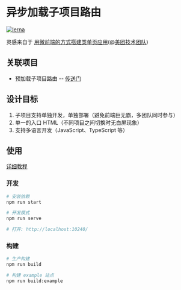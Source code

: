# 异步加载子项目路由

[![lerna](https://img.shields.io/badge/maintained%20with-lerna-cc00ff.svg)](https://lernajs.io/)

灵感来自于 [用微前端的方式搭建类单页应用](https://tech.meituan.com/fe_tiny_spa.html)(@[美团技术团队](https://tech.meituan.com))

## 关联项目

- 预加载子项目路由 -- [传送门](https://github.com/micro-frontends-vue/preload-routes)

## 设计目标

1. 子项目支持单独开发，单独部署（避免前端巨无霸，多团队同时参与）
2. 单一的入口 HTML（不同项目之间切换时无白屏现象）
3. 支持多语言开发（JavaScript、TypeScript 等）

## 使用

[详细教程](./detail.md)

### 开发

```bash
# 安装依赖
npm run start

# 开发模式
npm run serve

# 打开: http://localhost:10240/
```

### 构建

```bash
# 生产构建
npm run build

# 构建 example 站点
npm run build:example
```
